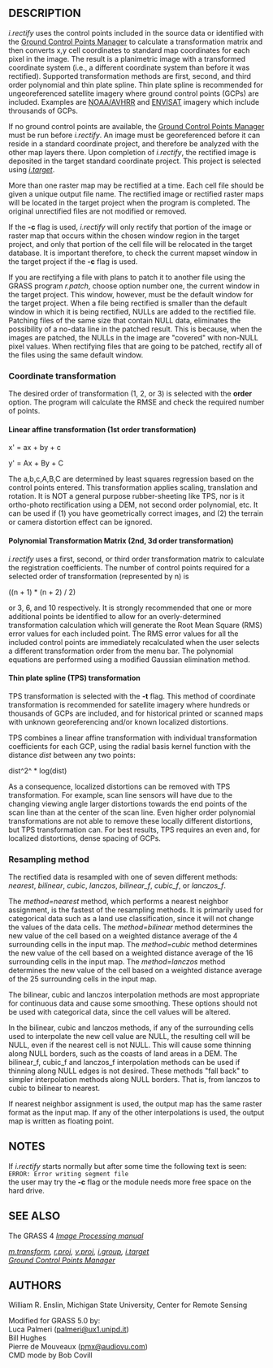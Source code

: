 ## DESCRIPTION

*i.rectify* uses the control points included in the source data or
identified with the [Ground Control Points Manager](wxGUI.gcp.html) to
calculate a transformation matrix and then converts x,y cell coordinates
to standard map coordinates for each pixel in the image. The result is a
planimetric image with a transformed coordinate system (i.e., a
different coordinate system than before it was rectified). Supported
transformation methods are first, second, and third order polynomial and
thin plate spline. Thin plate spline is recommended for ungeoreferenced
satellite imagery where ground control points (GCPs) are included.
Examples are [NOAA/AVHRR](http://www.gdal.org/frmt_l1b.html) and
[ENVISAT](http://www.gdal.org/frmt_various.html#Envisat) imagery which
include throusands of GCPs.

If no ground control points are available, the [Ground Control Points
Manager](wxGUI.gcp.html) must be run before *i.rectify*. An image must
be georeferenced before it can reside in a standard coordinate project,
and therefore be analyzed with the other map layers there. Upon
completion of *i.rectify*, the rectified image is deposited in the
target standard coordinate project. This project is selected using
*[i.target](i.target.html)*.

More than one raster map may be rectified at a time. Each cell file
should be given a unique output file name. The rectified image or
rectified raster maps will be located in the target project when the
program is completed. The original unrectified files are not modified or
removed.

If the **-c** flag is used, *i.rectify* will only rectify that portion
of the image or raster map that occurs within the chosen window region
in the target project, and only that portion of the cell file will be
relocated in the target database. It is important therefore, to check
the current mapset window in the target project if the **-c** flag is
used.

If you are rectifying a file with plans to patch it to another file
using the GRASS program *r.patch*, choose option number one, the current
window in the target project. This window, however, must be the default
window for the target project. When a file being rectified is smaller
than the default window in which it is being rectified, NULLs are added
to the rectified file. Patching files of the same size that contain NULL
data, eliminates the possibility of a no-data line in the patched
result. This is because, when the images are patched, the NULLs in the
image are \"covered\" with non-NULL pixel values. When rectifying files
that are going to be patched, rectify all of the files using the same
default window.

### Coordinate transformation

The desired order of transformation (1, 2, or 3) is selected with the
**order** option. The program will calculate the RMSE and check the
required number of points.

#### Linear affine transformation (1st order transformation)

x\' = ax + by + c

y\' = Ax + By + C

The a,b,c,A,B,C are determined by least squares regression based on the
control points entered. This transformation applies scaling, translation
and rotation. It is NOT a general purpose rubber-sheeting like TPS, nor
is it ortho-photo rectification using a DEM, not second order
polynomial, etc. It can be used if (1) you have geometrically correct
images, and (2) the terrain or camera distortion effect can be ignored.

#### Polynomial Transformation Matrix (2nd, 3d order transformation)

*i.rectify* uses a first, second, or third order transformation matrix
to calculate the registration coefficients. The number of control points
required for a selected order of transformation (represented by n) is

((n + 1) \* (n + 2) / 2)

or 3, 6, and 10 respectively. It is strongly recommended that one or
more additional points be identified to allow for an overly-determined
transformation calculation which will generate the Root Mean Square
(RMS) error values for each included point. The RMS error values for all
the included control points are immediately recalculated when the user
selects a different transformation order from the menu bar. The
polynomial equations are performed using a modified Gaussian elimination
method.

#### Thin plate spline (TPS) transformation

TPS transformation is selected with the **-t** flag. This method of
coordinate transformation is recommended for satellite imagery where
hundreds or thousands of GCPs are included, and for historical printed
or scanned maps with unknown georeferencing and/or known localized
distortions.

TPS combines a linear affine transformation with individual
transformation coefficients for each GCP, using the radial basis kernel
function with the distance *dist* between any two points:

dist^2^ \* log(dist)

As a consequence, localized distortions can be removed with TPS
transformation. For example, scan line sensors will have due to the
changing viewing angle larger distortions towards the end points of the
scan line than at the center of the scan line. Even higher order
polynomial transformations are not able to remove these locally
different distortions, but TPS transformation can. For best results, TPS
requires an even and, for localized distortions, dense spacing of GCPs.

### Resampling method

The rectified data is resampled with one of seven different methods:
*nearest*, *bilinear*, *cubic*, *lanczos*, *bilinear_f*, *cubic_f*, or
*lanczos_f*.

The *method=nearest* method, which performs a nearest neighbor
assignment, is the fastest of the resampling methods. It is primarily
used for categorical data such as a land use classification, since it
will not change the values of the data cells. The *method=bilinear*
method determines the new value of the cell based on a weighted distance
average of the 4 surrounding cells in the input map. The *method=cubic*
method determines the new value of the cell based on a weighted distance
average of the 16 surrounding cells in the input map. The
*method=lanczos* method determines the new value of the cell based on a
weighted distance average of the 25 surrounding cells in the input map.

The bilinear, cubic and lanczos interpolation methods are most
appropriate for continuous data and cause some smoothing. These options
should not be used with categorical data, since the cell values will be
altered.

In the bilinear, cubic and lanczos methods, if any of the surrounding
cells used to interpolate the new cell value are NULL, the resulting
cell will be NULL, even if the nearest cell is not NULL. This will cause
some thinning along NULL borders, such as the coasts of land areas in a
DEM. The bilinear_f, cubic_f and lanczos_f interpolation methods can be
used if thinning along NULL edges is not desired. These methods \"fall
back\" to simpler interpolation methods along NULL borders. That is,
from lanczos to cubic to bilinear to nearest.

If nearest neighbor assignment is used, the output map has the same
raster format as the input map. If any of the other interpolations is
used, the output map is written as floating point.

## NOTES

If *i.rectify* starts normally but after some time the following text is
seen:\
` ERROR: Error writing segment file `\
the user may try the **-c** flag or the module needs more free space on
the hard drive.

## SEE ALSO

The GRASS 4 *[Image Processing
manual](https://grass.osgeo.org/gdp/imagery/grass4_image_processing.pdf)*

*[m.transform](m.transform.html), [r.proj](r.proj.html),
[v.proj](v.proj.html), [i.group](i.group.html),
[i.target](i.target.html)\
[Ground Control Points Manager](wxGUI.gcp.html)*

## AUTHORS

William R. Enslin, Michigan State University, Center for Remote Sensing

Modified for GRASS 5.0 by:\
Luca Palmeri (palmeri@ux1.unipd.it)\
Bill Hughes\
Pierre de Mouveaux (pmx@audiovu.com)\
CMD mode by Bob Covill
